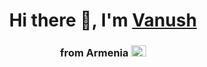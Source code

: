 

<h1 align="center">Hi there 👋, I'm <a href="https://t.me/Vanush90" target="_blank">Vanush</a> </h1>
<h3 align="center">from Armenia 
  <img src="https://github.com/Vanush27/Vanush27/assets/32162061/d1635c4c-718b-4a6d-b50a-d5e1f64f847a" height="18" width="24"/>
 </h3>

<!--
**Vanush27/Vanush27** is a ✨ _special_ ✨ repository because its `README.md` (this file) appears on your GitHub profile.

Here are some ideas to get you started:

- 🔭 I’m currently working on ...
- 🌱 I’m currently learning ...
- 👯 I’m looking to collaborate on ...
- 🤔 I’m looking for help with ...
- 💬 Ask me about ...
- 📫 How to reach me: ...
- 😄 Pronouns: ...
- ⚡ Fun fact: ...
-->
